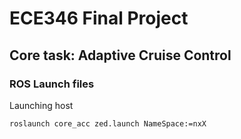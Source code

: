 # ECE346 Final Project

## Core task: Adaptive Cruise Control

### ROS Launch files
Launching host
```
roslaunch core_acc zed.launch NameSpace:=nxX
```